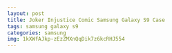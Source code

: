 ```yaml
---
layout: post
title: Joker Injustice Comic Samsung Galaxy S9 Case
tags: samsung galaxy s9
categories: samsung
img: 1kXWfAJkp-zEzZMXnQqDik7z6kcRHJ554
---
```

